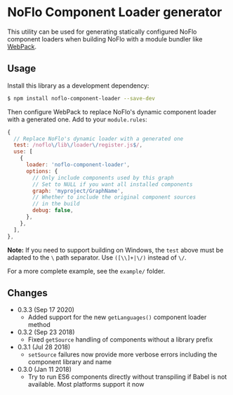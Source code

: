 NoFlo Component Loader generator
================================

This utility can be used for generating statically configured NoFlo component loaders when building NoFlo with a module bundler like [WebPack](https://webpack.js.org/).

## Usage

Install this library as a development dependency:

```bash
$ npm install noflo-component-loader --save-dev
```

Then configure WebPack to replace NoFlo's dynamic component loader with a generated one. Add to your `module.rules`:

```javascript
{
  // Replace NoFlo's dynamic loader with a generated one
  test: /noflo\/lib\/loader\/register.js$/,
  use: [
    {
      loader: 'noflo-component-loader',
      options: {
        // Only include components used by this graph
        // Set to NULL if you want all installed components
        graph: 'myproject/GraphName',
        // Whether to include the original component sources
        // in the build
        debug: false,
      },
    },
  ],
},
```

**Note:** If you need to support building on Windows, the `test` above must be adapted to the `\` path separator. Use `([\\]+|\/)` instead of `\/`.

For a more complete example, see the `example/` folder.

## Changes

* 0.3.3 (Sep 17 2020)
  - Added support for the new `getLanguages()` component loader method
* 0.3.2 (Sep 23 2018)
  - Fixed `getSource` handling of components without a library prefix
* 0.3.1 (Jul 28 2018)
  - `setSource` failures now provide more verbose errors including the component library and name
* 0.3.0 (Jan 11 2018)
  - Try to run ES6 components directly without transpiling if Babel is not available. Most platforms support it now
